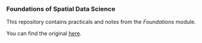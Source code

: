 
### Foundations of Spatial Data Science

This repository contains practicals and notes from the _Foundations_ module. 

You can find the original [here](https://jreades.github.io/fsds/).

